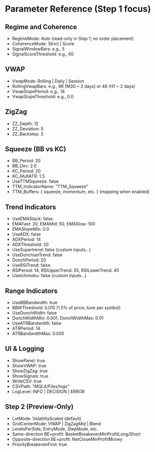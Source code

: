 # Parameter Reference (Step 1 focus)

## Regime and Coherence
- RegimeMode: Auto (read-only in Step 1; no order placement)
- CoherenceMode: Strict | Score
- SignalWindowBars: e.g., 5
- SignalScoreThreshold: e.g., 60

## VWAP
- VwapMode: Rolling | Daily | Session
- RollingVwapBars: e.g., 96 (M30 ~ 2 days) or 48 (H1 ~ 2 days)
- VwapSlopePeriod: e.g., 14
- VwapSlopeThreshold: e.g., 0.0

## ZigZag
- ZZ_Depth: 12
- ZZ_Deviation: 5
- ZZ_Backstep: 3

## Squeeze (BB vs KC)
- BB_Period: 20
- BB_Dev: 2.0
- KC_Period: 20
- KC_MultATR: 1.5
- UseTTMSqueeze: false
- TTM_IndicatorName: "TTM_Squeeze"
- TTM_Buffers: { squeeze, momentum, etc. } (mapping when enabled)

## Trend Indicators
- UseEMAStack: false
- EMAFast: 20, EMAMid: 50, EMASlow: 100
- EMASlopeMin: 0.0
- UseADX: false
- ADXPeriod: 14
- ADXThreshold: 20
- UseSupertrend: false (custom inputs…)
- UseDonchianTrend: false
- DonchPeriod: 20
- UseRSITrend: false
- RSIPeriod: 14, RSIUpperTrend: 55, RSILowerTrend: 45
- UseIchimoku: false (custom inputs…)

## Range Indicators
- UseBBBandwidth: true
- BBWThreshold: 0.015 (1.5% of price; tune per symbol)
- UseDonchWidth: false
- DonchWidthMin: 0.001, DonchWidthMax: 0.01
- UseATRBandwidth: false
- ATRPeriod: 14
- ATRBandwidthMax: 0.005

## UI & Logging
- ShowPanel: true
- ShowVWAP: true
- ShowZigZag: true
- ShowSignals: true
- WriteCSV: true
- CSVPath: "MQL4/Files/logs"
- LogLevel: INFO | DECISION | ERROR

## Step 2 (Preview-Only)
- LotMode: VolatilityScaled (default)
- GridCenterMode: VWAP | ZigZagMid | Blend
- LevelsPerSide, EntryMode, StepMode, etc.
- Same-direction BE+profit: BasketBreakevenMinProfitLong/Short
- Opposite-direction BE+profit: NetCloseMinProfitMoney
- PriorityBreakevenFirst: true